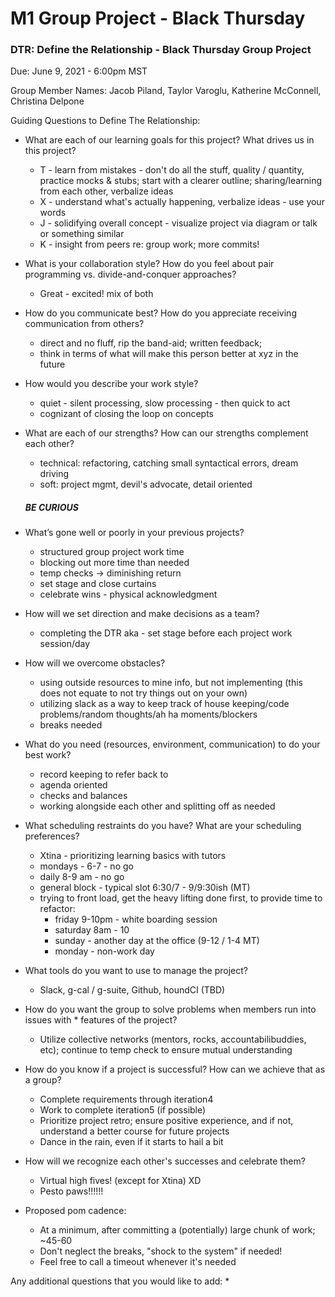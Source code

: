 # M1 Group Project - Black Thursday

### DTR: Define the Relationship - Black Thursday Group Project

Due: June 9, 2021 - 6:00pm MST

Group Member Names: Jacob Piland, Taylor Varoglu, Katherine McConnell, Christina Delpone

Guiding Questions to Define The Relationship:
* What are each of our learning goals for this project? What drives us in this project?
  * T - learn from mistakes - don't do all the stuff, quality / quantity, practice mocks & stubs; start with a clearer outline; sharing/learning from each other, verbalize ideas
  * X - understand what's actually happening, verbalize ideas - use your words
  * J - solidifying overall concept - visualize project via diagram or talk or something similar
  * K - insight from peers re: group work; more commits!

* What is your collaboration style? How do you feel about pair programming vs. divide-and-conquer approaches?
  * Great - excited! mix of both
* How do you communicate best? How do you appreciate receiving communication from others?
  * direct and no fluff, rip the band-aid; written feedback;
  * think in terms of what will make this person better at xyz in the future
* How would you describe your work style?
  * quiet - silent processing, slow processing - then quick to act
  * cognizant of closing the loop on concepts
* What are each of our strengths? How can our strengths complement each other?
  * technical: refactoring, catching small syntactical errors, dream driving
  * soft: project mgmt, devil's advocate, detail oriented
  ##### BE CURIOUS
* What’s gone well or poorly in your previous projects?
  * structured group project work time
  * blocking out more time than needed
  * temp checks -> diminishing return
  * set stage and close curtains
  * celebrate wins - physical acknowledgment
* How will we set direction and make decisions as a team?
  * completing the DTR aka - set stage before each project work session/day
* How will we overcome obstacles?
  * using outside resources to mine info, but not implementing (this does not equate to not try things out on your own)
  * utilizing slack as a way to keep track of house keeping/code problems/random thoughts/ah ha moments/blockers
  * breaks needed
* What do you need (resources, environment, communication) to do your best work?
  * record keeping to refer back to
  * agenda oriented
  * checks and balances
  * working alongside each other and splitting off as needed
* What scheduling restraints do you have? What are your scheduling preferences?
  * Xtina - prioritizing learning basics with tutors
  * mondays - 6-7 - no go
  * daily 8-9 am  - no go
  * general block - typical slot 6:30/7 - 9/9:30ish (MT)
  * trying to front load, get the heavy lifting done first, to provide time to refactor:
    * friday 9-10pm - white boarding session
    * saturday 8am - 10
    * sunday - another day at the office (9-12 / 1-4 MT)
    * monday - non-work day
* What tools do you want to use to manage the project?
    * Slack, g-cal / g-suite, Github, houndCI (TBD)
* How do you want the group to solve problems when members run into issues with * features of the project?
    * Utilize collective networks (mentors, rocks, accountabilibuddies, etc); continue to temp check to ensure mutual understanding
* How do you know if a project is successful? How can we achieve that as a group?
    * Complete requirements through iteration4
    * Work to complete iteration5 (if possible)
    * Prioritize project retro; ensure positive experience, and if not, understand a better course for future projects
    * Dance in the rain, even if it starts to hail a bit
* How will we recognize each other's successes and celebrate them?
    * Virtual high fives! (except for Xtina) XD
    * Pesto paws!!!!!!
* Proposed pom cadence:
    * At a minimum, after committing a (potentially) large chunk of work; ~45-60
    * Don't neglect the breaks, "shock to the system" if needed!
    * Feel free to call a timeout whenever it's needed

Any additional questions that you would like to add:
    *
